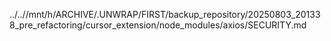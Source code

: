 ../..//mnt/h/ARCHIVE/.UNWRAP/FIRST/backup_repository/20250803_201338_pre_refactoring/cursor_extension/node_modules/axios/SECURITY.md